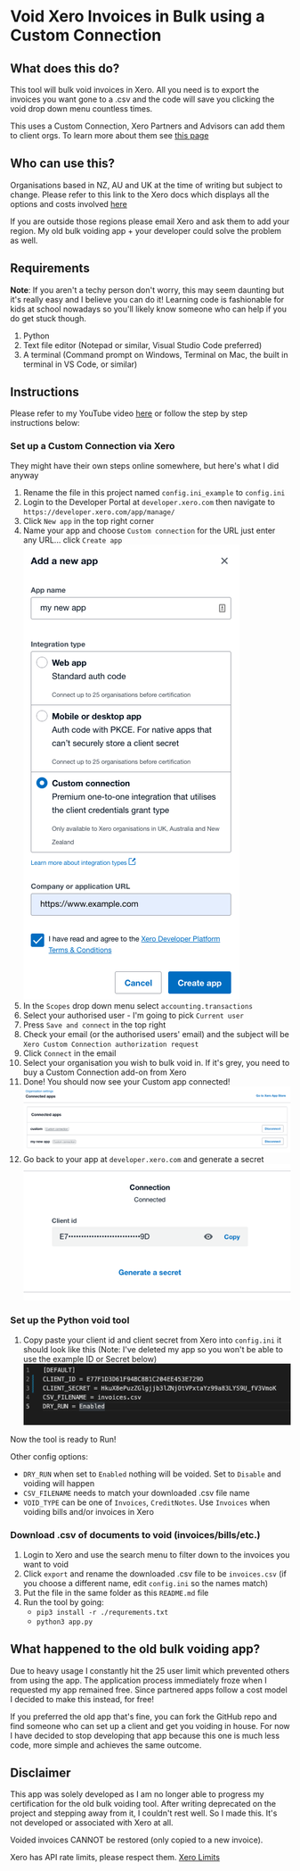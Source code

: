 # Void Xero Invoices in Bulk using a Custom Connection

## What does this do?

This tool will bulk void invoices in Xero. All you need is to export the invoices you want gone to a .csv and the code will save you clicking the void drop down menu countless times.

This uses a Custom Connection, Xero Partners and Advisors can add them to client orgs. To learn more about them see [this page](https://developer.xero.com/documentation/guides/oauth2/custom-connections)

## Who can use this?

Organisations based in NZ, AU and UK at the time of writing but subject to change. Please refer to this link to the Xero docs which displays all the options and costs involved [here](https://developer.xero.com/documentation/guides/oauth2/overview/#choose-the-right-authorization-flow-for-your-app)

If you are outside those regions please email Xero and ask them to add your region. My old bulk voiding app + your developer could solve the problem as well.

## Requirements

**Note**: If you aren't a techy person don't worry, this may seem daunting but it's really easy and I believe you can do it! Learning code is fashionable for kids at school nowadays so you'll likely know someone who can help if you do get stuck though.

1) Python
2) Text file editor (Notepad or similar, Visual Studio Code preferred)
3) A terminal (Command prompt on Windows, Terminal on Mac, the built in terminal in VS Code, or similar)

## Instructions

Please refer to my YouTube video [here]() or follow the step by step instructions below:

### Set up a Custom Connection via Xero

They might have their own steps online somewhere, but here's what I did anyway

1. Rename the file in this project named `config.ini_example` to `config.ini`
2. Login to the Developer Portal at `developer.xero.com` then navigate to `https://developer.xero.com/app/manage/`
3. Click `New app` in the top right corner
4. Name your app and choose `Custom connection` for the URL just enter any URL... click `Create app`
![img](./images/create_app.png)
5. In the `Scopes` drop down menu select `accounting.transactions`
6. Select your authorised user - I'm going to pick `Current user`
7. Press `Save and connect` in the top right
8. Check your email (or the authorised users' email) and the subject will be `Xero Custom Connection authorization request`
9. Click `Connect` in the email
10. Select your organisation you wish to bulk void in. If it's grey, you need to buy a Custom Connection add-on from Xero
11. Done! You should now see your Custom app connected!
![custom-app](./images/connected.png)
12. Go back to your app at `developer.xero.com` and generate a secret
![generate](./images/generate.png)

### Set up the Python void tool

1. Copy paste your client id and client secret from Xero into `config.ini` it should look like this (Note: I've deleted my app so you won't be able to use the example ID or Secret below)
![example](./images/example.png)

Now the tool is ready to Run!

Other config options:

- `DRY_RUN` when set to `Enabled` nothing will be voided. Set to `Disable` and voiding will happen
- `CSV_FILENAME` needs to match your downloaded .csv file name
- `VOID_TYPE` can be one of `Invoices`, `CreditNotes`. Use `Invoices` when voiding bills and/or invoices in Xero

### Download .csv of documents to void (invoices/bills/etc.)

1. Login to Xero and use the search menu to filter down to the invoices you want to void
2. Click `export` and rename the downloaded .csv file to be `invoices.csv` (if you choose a different name, edit `config.ini` so the names match)
3. Put the file in the same folder as this `README.md` file
4. Run the tool by going:
    - `pip3 install -r ./requrements.txt`
    - `python3 app.py`

## What happened to the old bulk voiding app?

Due to heavy usage I constantly hit the 25 user limit which prevented others from using the app. The application process immediately froze when I requested my app remained free. Since partnered apps follow a cost model I decided to make this instead, for free!

If you preferred the old app that's fine, you can fork the GitHub repo and find someone who can set up a client and get you voiding in house. For now I have decided to stop developing that app because this one is much less code, more simple and achieves the same outcome.

## Disclaimer

This app was solely developed as I am no longer able to progress my certification for the old bulk voiding tool. After writing deprecated on the project and stepping away from it, I couldn't rest well. So I made this. It's not developed or associated with Xero at all.

Voided invoices CANNOT be restored (only copied to a new invoice).

Xero has API rate limits, please respect them. [Xero Limits](https://developer.xero.com/documentation/guides/oauth2/limits/)
